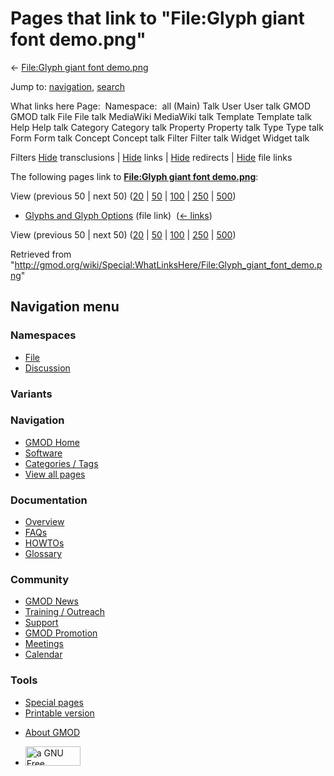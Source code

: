 <div id="mw-page-base" class="noprint">

</div>

<div id="mw-head-base" class="noprint">

</div>

<div id="content" class="mw-body" role="main">

<span id="top"></span>

<div id="mw-js-message" style="display:none;">

</div>



# <span dir="auto">Pages that link to "File:Glyph giant font demo.png"</span>

<div id="bodyContent">

<div id="contentSub">

← [File:Glyph giant font
demo.png](/wiki/File:Glyph_giant_font_demo.png "File:Glyph giant font demo.png")

</div>

<div id="jump-to-nav" class="mw-jump">

Jump to: [navigation](#mw-navigation), [search](#p-search)

</div>

<div id="mw-content-text">

What links here Page:  Namespace:  all (Main) Talk User User talk GMOD
GMOD talk File File talk MediaWiki MediaWiki talk Template Template talk
Help Help talk Category Category talk Property Property talk Type Type
talk Form Form talk Concept Concept talk Filter Filter talk Widget
Widget talk

Filters
[Hide](/mediawiki/index.php?title=Special:WhatLinksHere/File:Glyph_giant_font_demo.png&hidetrans=1 "Special:WhatLinksHere/File:Glyph giant font demo.png")
transclusions \|
[Hide](/mediawiki/index.php?title=Special:WhatLinksHere/File:Glyph_giant_font_demo.png&hidelinks=1 "Special:WhatLinksHere/File:Glyph giant font demo.png")
links \|
[Hide](/mediawiki/index.php?title=Special:WhatLinksHere/File:Glyph_giant_font_demo.png&hideredirs=1 "Special:WhatLinksHere/File:Glyph giant font demo.png")
redirects \|
[Hide](/mediawiki/index.php?title=Special:WhatLinksHere/File:Glyph_giant_font_demo.png&hideimages=1 "Special:WhatLinksHere/File:Glyph giant font demo.png")
file links

The following pages link to **[File:Glyph giant font
demo.png](/wiki/File:Glyph_giant_font_demo.png "File:Glyph giant font demo.png")**:

View (previous 50 \| next 50)
([20](/mediawiki/index.php?title=Special:WhatLinksHere/File:Glyph_giant_font_demo.png&limit=20 "Special:WhatLinksHere/File:Glyph giant font demo.png")
\|
[50](/mediawiki/index.php?title=Special:WhatLinksHere/File:Glyph_giant_font_demo.png&limit=50 "Special:WhatLinksHere/File:Glyph giant font demo.png")
\|
[100](/mediawiki/index.php?title=Special:WhatLinksHere/File:Glyph_giant_font_demo.png&limit=100 "Special:WhatLinksHere/File:Glyph giant font demo.png")
\|
[250](/mediawiki/index.php?title=Special:WhatLinksHere/File:Glyph_giant_font_demo.png&limit=250 "Special:WhatLinksHere/File:Glyph giant font demo.png")
\|
[500](/mediawiki/index.php?title=Special:WhatLinksHere/File:Glyph_giant_font_demo.png&limit=500 "Special:WhatLinksHere/File:Glyph giant font demo.png"))

- [Glyphs and Glyph
  Options](/wiki/Glyphs_and_Glyph_Options "Glyphs and Glyph Options")
  (file link) ‎ <span class="mw-whatlinkshere-tools">([←
  links](/mediawiki/index.php?title=Special:WhatLinksHere&target=Glyphs+and+Glyph+Options "Special:WhatLinksHere"))</span>

View (previous 50 \| next 50)
([20](/mediawiki/index.php?title=Special:WhatLinksHere/File:Glyph_giant_font_demo.png&limit=20 "Special:WhatLinksHere/File:Glyph giant font demo.png")
\|
[50](/mediawiki/index.php?title=Special:WhatLinksHere/File:Glyph_giant_font_demo.png&limit=50 "Special:WhatLinksHere/File:Glyph giant font demo.png")
\|
[100](/mediawiki/index.php?title=Special:WhatLinksHere/File:Glyph_giant_font_demo.png&limit=100 "Special:WhatLinksHere/File:Glyph giant font demo.png")
\|
[250](/mediawiki/index.php?title=Special:WhatLinksHere/File:Glyph_giant_font_demo.png&limit=250 "Special:WhatLinksHere/File:Glyph giant font demo.png")
\|
[500](/mediawiki/index.php?title=Special:WhatLinksHere/File:Glyph_giant_font_demo.png&limit=500 "Special:WhatLinksHere/File:Glyph giant font demo.png"))

</div>

<div class="printfooter">

Retrieved from
"<http://gmod.org/wiki/Special:WhatLinksHere/File:Glyph_giant_font_demo.png>"

</div>

<div id="catlinks" class="catlinks catlinks-allhidden">

</div>

<div class="visualClear">

</div>

</div>

</div>

<div id="mw-navigation">

## Navigation menu

<div id="mw-head">



<div id="left-navigation">

<div id="p-namespaces" class="vectorTabs" role="navigation"
aria-labelledby="p-namespaces-label">

### Namespaces

- <span id="ca-nstab-image"><a href="/wiki/File:Glyph_giant_font_demo.png" accesskey="c"
  title="View the file page [c]">File</a></span>
- <span id="ca-talk"><a
  href="/mediawiki/index.php?title=File_talk:Glyph_giant_font_demo.png&amp;action=edit&amp;redlink=1"
  accesskey="t"
  title="Discussion about the content page [t]">Discussion</a></span>

</div>

<div id="p-variants" class="vectorMenu emptyPortlet" role="navigation"
aria-labelledby="p-variants-label">

### 

### Variants[](#)

<div class="menu">

</div>

</div>

</div>

<div id="right-navigation">





</div>



</div>

</div>

</div>

<div id="mw-panel">

<div id="p-logo" role="banner">

<a href="/wiki/Main_Page"
style="background-image: url(http://gmod.org/images/GMOD-cogs.png);"
title="Visit the main page"></a>

</div>

<div id="p-Navigation" class="portal" role="navigation"
aria-labelledby="p-Navigation-label">

### Navigation

<div class="body">

- <span id="n-GMOD-Home">[GMOD Home](/wiki/Main_Page)</span>
- <span id="n-Software">[Software](/wiki/GMOD_Components)</span>
- <span id="n-Categories-.2F-Tags">[Categories /
  Tags](/wiki/Categories)</span>
- <span id="n-View-all-pages">[View all
  pages](/wiki/Special:AllPages)</span>

</div>

</div>

<div id="p-Documentation" class="portal" role="navigation"
aria-labelledby="p-Documentation-label">

### Documentation

<div class="body">

- <span id="n-Overview">[Overview](/wiki/Overview)</span>
- <span id="n-FAQs">[FAQs](/wiki/Category:FAQ)</span>
- <span id="n-HOWTOs">[HOWTOs](/wiki/Category:HOWTO)</span>
- <span id="n-Glossary">[Glossary](/wiki/Glossary)</span>

</div>

</div>

<div id="p-Community" class="portal" role="navigation"
aria-labelledby="p-Community-label">

### Community

<div class="body">

- <span id="n-GMOD-News">[GMOD News](/wiki/GMOD_News)</span>
- <span id="n-Training-.2F-Outreach">[Training /
  Outreach](/wiki/Training_and_Outreach)</span>
- <span id="n-Support">[Support](/wiki/Support)</span>
- <span id="n-GMOD-Promotion">[GMOD
  Promotion](/wiki/GMOD_Promotion)</span>
- <span id="n-Meetings">[Meetings](/wiki/Meetings)</span>
- <span id="n-Calendar">[Calendar](/wiki/Calendar)</span>

</div>

</div>

<div id="p-tb" class="portal" role="navigation"
aria-labelledby="p-tb-label">

### Tools

<div class="body">

- <span id="t-specialpages"><a href="/wiki/Special:SpecialPages" accesskey="q"
  title="A list of all special pages [q]">Special pages</a></span>
- <span id="t-print"><a
  href="/mediawiki/index.php?title=Special:WhatLinksHere/File:Glyph_giant_font_demo.png&amp;printable=yes"
  rel="alternate" accesskey="p"
  title="Printable version of this page [p]">Printable version</a></span>

</div>

</div>

</div>

</div>

<div id="footer" role="contentinfo">

- <span id="footer-places-about">[About
  GMOD](/wiki/GMOD:About "GMOD:About")</span>

<!-- -->

- <span id="footer-copyrightico">[<img src="http://www.gnu.org/graphics/gfdl-logo-small.png" width="88"
  height="31" alt="a GNU Free Documentation License" />](http://www.gnu.org/licenses/fdl-1.3.html)</span>


<div style="clear:both">

</div>

</div>
